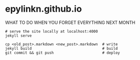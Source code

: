 # epylinkn.github.io

WHAT TO DO WHEN YOU FORGET EVERYTHING NEXT MONTH

```
# serve the site locally at localhost:4000
jekyll serve

cp <old_post>.markdown <new_post>.markdown  # write
jekyll build                                # build
git commit && git push                      # deploy
```
